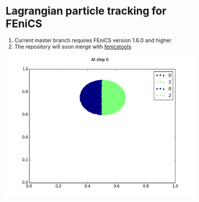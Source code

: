 # Lagrangian particle tracking for FEniCS

1. Current master branch requires FEniCS version 1.6.0 and higher
2. The repository will soon merge with [fenicstools](https://github.com/mikaem/fenicstools)

![alt tag](https://github.com/MiroK/lagrangian-particles/blob/master/animation.gif)
